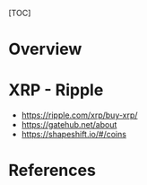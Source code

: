[TOC]

# Overview

# XRP - Ripple

- https://ripple.com/xrp/buy-xrp/
- https://gatehub.net/about
- https://shapeshift.io/#/coins

# References

[taxes]: https://support.coinbase.com/customer/portal/articles/1496488
